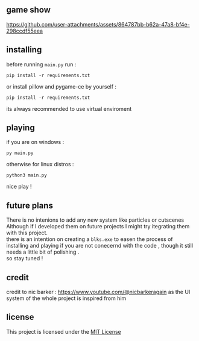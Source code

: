 ## game show

https://github.com/user-attachments/assets/864787bb-b62a-47a8-bf4e-298ccdf55eea

## installing
before running ```main.py``` run :
```
pip install -r requirements.txt
```
or install pillow and pygame-ce by yourself :
```
pip install -r requirements.txt
```
its always recommended to use virtual enviroment

## playing
if you are on windows :
```
py main.py
```
otherwise for linux distros :
```
python3 main.py
```
nice play !

## future plans
There is no intenions to add any new system like particles or cutscenes<br>
Although if I developed them on future projects I might try itegrating them with this project.<br>
there is an intention on creating a ```blks.exe``` to easen the process of installing and playing if you are not conecernd with the code , though it still needs a little bit of polishing . <br>
so stay tuned !

## credit
credit to nic barker : https://www.youtube.com/@nicbarkeragain
as the UI system of the whole project is inspired from him

## license
This project is licensed under the [MIT License](https://mit-license.org/)
